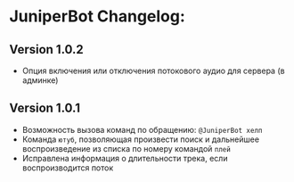 # JuniperBot Changelog:


## Version 1.0.2
 - Опция включения или отключения потокового аудио для сервера (в админке)

## Version 1.0.1
 - Возможность вызова команд по обращению: `@JuniperBot хелп`
 - Команда `ютуб`, позволяющая произвести поиск и дальнейшее воспроизведение из списка по номеру командой `плей`
 - Исправлена информация о длительности трека, если воспроизводится поток